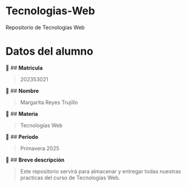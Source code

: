 # Tecnologias-Web
Repositorio de Tecnologias Web
# **Datos del alumno**

:paperclip: ## **Matricula**
> 202353021

:paperclip: ## **Nombre**
> Margarita Reyes Trujillo


:paperclip: ## **Materia** 
> Tecnologías Web

:paperclip: ## **Periodo**
>  Primavera 2025

:paperclip: ## **Breve descripción**
> Este repositorio servirá para almacenar y entregar todas nuestras practicas del curso de Tecnologías Web.
